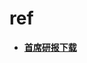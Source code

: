 <!-- generated by markdown-notes-tree -->

# ref

<!-- optional markdown-notes-tree directory description starts here -->

<!-- optional markdown-notes-tree directory description ends here -->

- [**首席研报下载**](首席研报下载)
